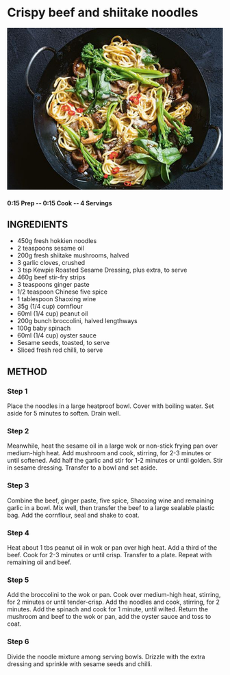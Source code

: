 # Crispy beef and shiitake noodles
![](https://raw.githubusercontent.com/fuzzwah/recipes/images/pics/Crispy_beef_and_shiitake_noodles.jpg)
#### 0:15 Prep -- 0:15 Cook -- 4 Servings
## INGREDIENTS
* 450g fresh hokkien noodles
* 2 teaspoons sesame oil
* 200g fresh shiitake mushrooms, halved
* 3 garlic cloves, crushed
* 3 tsp Kewpie Roasted Sesame Dressing, plus extra, to serve
* 460g beef stir-fry strips
* 3 teaspoons ginger paste
* 1/2 teaspoon Chinese five spice
* 1 tablespoon Shaoxing wine
* 35g (1/4 cup) cornflour
* 60ml (1/4 cup) peanut oil
* 200g bunch broccolini, halved lengthways
* 100g baby spinach
* 60ml (1/4 cup) oyster sauce
* Sesame seeds, toasted, to serve
* Sliced fresh red chilli, to serve
## METHOD
### Step 1
Place the noodles in a large heatproof bowl. Cover with boiling water. Set aside for 5 minutes to soften. Drain well.
### Step 2
Meanwhile, heat the sesame oil in a large wok or non-stick frying pan over medium-high heat. Add mushroom and cook, stirring, for 2-3 minutes or until softened. Add half the garlic and stir for 1-2 minutes or until golden. Stir in sesame dressing. Transfer to a bowl and set aside.
### Step 3
Combine the beef, ginger paste, five spice, Shaoxing wine and remaining garlic in a bowl. Mix well, then transfer the beef to a large sealable plastic bag. Add the cornflour, seal and shake to coat.
### Step 4
Heat about 1 tbs peanut oil in wok or pan over high heat. Add a third of the beef. Cook for 2-3 minutes or until crisp. Transfer to a plate. Repeat with remaining oil and beef.
### Step 5
Add the broccolini to the wok or pan. Cook over medium-high heat, stirring, for 2 minutes or until tender-crisp. Add the noodles and cook, stirring, for 2 minutes. Add the spinach and cook for 1 minute, until wilted. Return the mushroom and beef to the wok or pan, add the oyster sauce and toss to coat.
### Step 6
Divide the noodle mixture among serving bowls. Drizzle with the extra dressing and sprinkle with sesame seeds and chilli.
